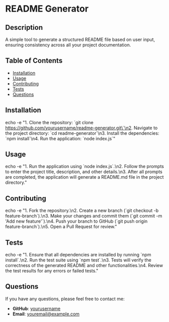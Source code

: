 
# README Generator

## Description
A simple tool to generate a structured README file based on user input, ensuring consistency across all your project documentation.

## Table of Contents
- [Installation](#installation)
- [Usage](#usage)
- [Contributing](#contributing)
- [Tests](#tests)
- [Questions](#questions)

## Installation
echo -e "1. Clone the repository: \`git clone https://github.com/yourusername/readme-generator.git\`\n2. Navigate to the project directory: \`cd readme-generator\`\n3. Install the dependencies: \`npm install\`\n4. Run the application: \`node index.js\`"

## Usage
echo -e "1. Run the application using \`node index.js\`.\n2. Follow the prompts to enter the project title, description, and other details.\n3. After all prompts are completed, the application will generate a README.md file in the project directory."

## Contributing
echo -e "1. Fork the repository.\n2. Create a new branch (\`git checkout -b feature-branch\`).\n3. Make your changes and commit them (\`git commit -m 'Add new feature'\`).\n4. Push your branch to GitHub (\`git push origin feature-branch\`).\n5. Open a Pull Request for review."

## Tests
echo -e "1. Ensure that all dependencies are installed by running \`npm install\`.\n2. Run the test suite using \`npm test\`.\n3. Tests will verify the correctness of the generated README and other functionalities.\n4. Review the test results for any errors or failed tests."

## Questions
If you have any questions, please feel free to contact me:

- **GitHub**: [yourusername](https://github.com/yourusername)
- **Email**: youremail@example.com
